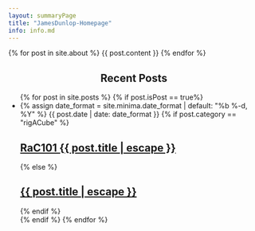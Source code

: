 ```yaml
---
layout: summaryPage
title: "JamesDunlop-Homepage"
info: info.md
---
```

<div class="body">
  {% for post in site.about %}
    {{ post.content }}
  {% endfor %}

  <center><h2>Recent Posts</h2></center>
  <ul class="post-list">
    {% for post in site.posts %}
        {% if post.isPost == true%}
          <li>
            {% assign date_format = site.minima.date_format | default: "%b %-d, %Y" %}
            <span class="post-meta">{{ post.date | date: date_format }}</span>
            {% if post.category == "rigACube" %}
                <h2>
                  <a class="post-link" href="{{ post.url | relative_url }}">RaC101 {{ post.title | escape }}</a>
                </h2>
            {% else %}
                <h2>
                  <a class="post-link" href="{{ post.url | relative_url }}">{{ post.title | escape }}</a>
                </h2>
            {% endif %}
          </li>
        {% endif %}
    {% endfor %}
  </ul>
</div>
